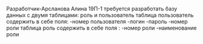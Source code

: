 Разработчик-Арсланова Алина 19П-1
требуется разработать базу данных с двумя таблицами: роль и пользователь
 таблица пользователь содержить в себе поля:
-номер пользователя
-логин
-пароль
-номер роли
таблица роль содержить в себе поля :
-номер роли 
-наименование роли